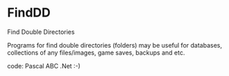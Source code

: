 # FindDD
Find Double Directories

Programs for find double directories (folders) may be useful for databases, collections of any files/images, game saves, backups and etc.

code: Pascal ABC .Net
:-)
